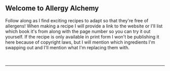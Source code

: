 ## Welcome to Allergy Alchemy

Follow along as I find exciting recipes to adapt so that they're free of allergens! When making a recipe I will provide a link to the website or I'll list which book it's from along with the page number so you can try it out yourself. If the recipe is only available in print form I won't be publishing it here because of copyright laws, but I will mention which ingredients I'm swapping out and I'll mention what I'm replacing them with.
<br/>
<br/>
<br/>
<hr>

<!-- ```markdown

# Header 1
## Header 2
### Header 3

- Bulleted
- List

1. Numbered
2. List

**Bold** and _Italic_ and `Code` text

[Link](url) and ![Image](src)
```

For more details see [GitHub Flavored Markdown](https://guides.github.com/features/mastering-markdown/). -->
